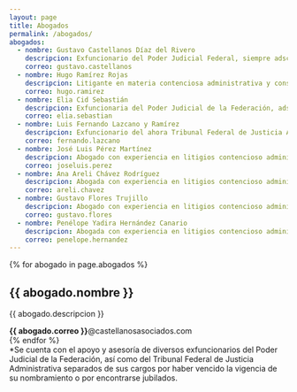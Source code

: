 ```yaml
---
layout: page
title: Abogados
permalink: /abogados/
abogados:
  - nombre: Gustavo Castellanos Díaz del Rivero
    descripcion: Exfuncionario del Poder Judicial Federal, siempre adscrito a juzgados de distrito en materia administrativa, con experiencia de treinta años en litigios contenciosos administrativos y constitucionales.
    correo: gustavo.castellanos
  - nombre: Hugo Ramírez Rojas
    descripcion: Litigante en materia contenciosa administrativa y constitucional con experiencia de veinte años.
    correo: hugo.ramirez
  - nombre: Elia Cid Sebastián
    descripcion: Exfuncionaria del Poder Judicial de la Federación, adscrita a juzgados de distrito y Tribunales Colegiados de Circuito, todos en materia administrativa y constitucional, con experiencia en litigios de estas materias por doce años.
    correo: elia.sebastian
  - nombre: Luis Fernando Lazcano y Ramírez
    descripcion: Exfuncionario del ahora Tribunal Federal de Justicia Administrativa, experiencia en litigios contencioso administrativos y constitucionales por veintidos años.
    correo: fernando.lazcano
  - nombre: José Luis Pérez Martínez
    descripcion: Abogado con experiencia en litigios contencioso administrativo y constitucionales por veinte años
    correo: joseluis.perez
  - nombre: Ana Areli Chávez Rodríguez
    descripcion: Abogada con experiencia en litigios contencioso administrativo y constitucionales por diez años.
    correo: areli.chavez
  - nombre: Gustavo Flores Trujillo
    descripcion: Abogado con experiencia en litigios contencioso administrativo y constitucionales por ocho años.
    correo: gustavo.flores
  - nombre: Penélope Yadira Hernández Canario
    descripcion: Abogada con experiencia en litigios contencioso administrativo y constitucionales por seis años.
    correo: penelope.hernandez
---
```

<span class="spanspacer"></span>
{% for abogado in page.abogados %}
<section class="thirdcard">
<h2>{{ abogado.nombre }}</h2>
<p>{{ abogado.descripcion }}</p>
<span><b>{{ abogado.correo }}</b>@castellanosasociados.com</span>
</section>
{% endfor %}

<section class="card">*Se cuenta con el apoyo y asesoría de diversos exfuncionarios del Poder Judicial de la Federación, así como del Tribunal Federal de Justicia Administrativa separados de sus cargos por haber vencido la vigencia de su nombramiento o por encontrarse jubilados.</section>
